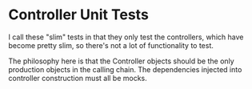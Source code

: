 # Controller Unit Tests

I call these "slim" tests in that they only test the controllers, which have become pretty slim,
so there's not a lot of functionality to test.

The philosophy here is that the Controller objects should be the only production objects in
the calling chain. The dependencies injected into controller construction must all be mocks.